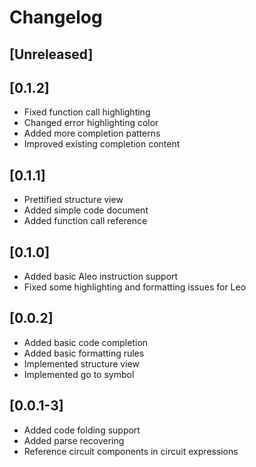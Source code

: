 # Changelog

## [Unreleased]

## [0.1.2]

- Fixed function call highlighting
- Changed error highlighting color
- Added more completion patterns
- Improved existing completion content

## [0.1.1]

- Prettified structure view
- Added simple code document
- Added function call reference

## [0.1.0]

- Added basic Aleo instruction support
- Fixed some highlighting and formatting issues for Leo

## [0.0.2]
- Added basic code completion
- Added basic formatting rules
- Implemented structure view
- Implemented go to symbol

## [0.0.1-3]
- Added code folding support
- Added parse recovering
- Reference circuit components in circuit expressions